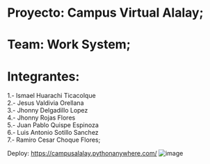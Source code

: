 # Proyecto: Campus Virtual Alalay; 
# Team: Work System;
# Integrantes:                                                                                                                                                                   
1.- Ismael Huarachi Ticacolque                                        
2.- Jesus Valdivia      Orellana                                                                                                                                                  
3.- Jhonny Delgadillo  Lopez                                                                                                                                                 
4.- Jhonny Rojas  Flores                                                                                                                                                     
5.- Juan Pablo Quispe  Espinoza                                                                                                                                                
6.- Luis Antonio Sotillo Sanchez                                                                                                                                               
7.- Ramiro Cesar Choque Flores;

Deploy: https://campusalalay.pythonanywhere.com/
![image](https://github.com/picapiedra008/alalay/assets/165243160/71d991a2-8e33-4c75-b559-5ee796b22d85)



